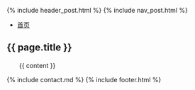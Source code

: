 {% include header_post.html %}
{% include nav_post.html %}

<div class="content_tip">
	<div class="nav_post">
		<ul>
			<li><a href="{{ site.baseurl }}/">首页</a></li>
		</ul>
	</div>
	<h2 id="{{ page.title }}">{{ page.title }}</h2>
　　{{ content }}
</div>

{% include contact.md %}
{% include footer.html %}